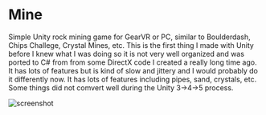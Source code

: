 # Mine

Simple Unity rock mining game for GearVR or PC, similar to Boulderdash, Chips Challege, Crystal Mines, etc. This is the first thing I made with Unity before I knew what I was doing so it is not very well organized and was ported to C# from from some DirectX code I created a really long time ago. It has lots of features but is kind of slow and jittery and I would probably do it differently now. It has lots of features including pipes, sand, crystals, etc. Some things did not comvert well during the Unity 3->4->5 process.

![screenshot](/../master/mine.jpg?raw=true)
